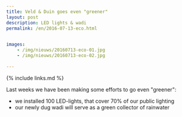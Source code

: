 ```yaml
---
title: Veld & Duin goes even "greener"
layout: post
description: LED lights & wadi
permalink: /en/2016-07-13-eco.html

    
images: 
    - /img/nieuws/20160713-eco-01.jpg
    - /img/nieuws/20160713-eco-02.jpg
    
---
```


{% include links.md %}

Last weeks we have been making some efforts to go even "greener":
- we installed 100 LED-lights, that cover 70% of our public lighting
- our newly dug wadi will serve as a green collector of rainwater




